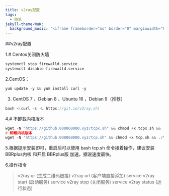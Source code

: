 ```yaml
---
title: v2ray配置
tags:
  - 随笔
jekyll-theme-WuK:
  background_music: '<iframe frameborder="no" border="0" marginwidth="0" marginheight="0" width=100% height=86 src="//music.163.com/outchain/player?type=2&id=27876158&auto=0&height=66"></iframe>'
---
```


##v2ray配置

1.# Centos关闭防火墙
```c
systemctl stop firewalld.service
systemctl disable firewalld.service
```

2.CentOS：
```c
yum update -y && yum install curl -y
```

3. CentOS 7 、Debian 8 、Ubuntu 16 ，Debian 9（推荐）
```c
bash <(curl -s -L https://git.io/v2ray.sh)
```

4.# 不卸载内核版本
```c
wget -N "https://github.000060000.xyz/tcpx.sh" && chmod +x tcpx.sh && ./tcpx.sh
# 卸载内核版本
wget -N "https://github.000060000.xyz/tcp.sh" && chmod +x tcp.sh && ./tcp.sh
```

5.根据提示安装即可，重启后可以使用 bash tcp.sh 命令接着操作，建议安装 BBRplus内核 和开启 BBRplus版 加速，据说速度最快。

6.操作指令
> v2ray qr   (生成二维码链接)
> v2ray url  (客户端直接添加)
> service v2ray start (启动服务)
> service v2ray stop  (关闭服务)
> service v2ray status (运行状态)

